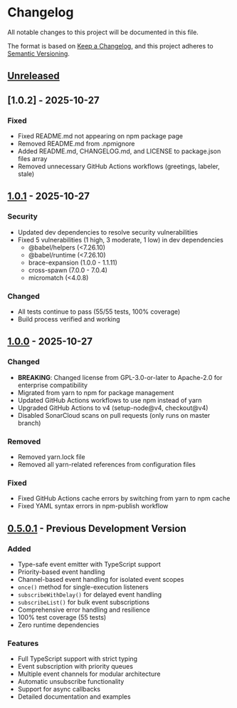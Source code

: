 # Changelog

All notable changes to this project will be documented in this file.

The format is based on [Keep a Changelog](https://keepachangelog.com/en/1.0.0/),
and this project adheres to [Semantic Versioning](https://semver.org/spec/v2.0.0.html).

## [Unreleased]

## [1.0.2] - 2025-10-27

### Fixed
- Fixed README.md not appearing on npm package page
- Removed README.md from .npmignore
- Added README.md, CHANGELOG.md, and LICENSE to package.json files array
- Removed unnecessary GitHub Actions workflows (greetings, labeler, stale)

## [1.0.1] - 2025-10-27

### Security
- Updated dev dependencies to resolve security vulnerabilities
- Fixed 5 vulnerabilities (1 high, 3 moderate, 1 low) in dev dependencies
  - @babel/helpers (<7.26.10)
  - @babel/runtime (<7.26.10)
  - brace-expansion (1.0.0 - 1.1.11)
  - cross-spawn (7.0.0 - 7.0.4)
  - micromatch (<4.0.8)

### Changed
- All tests continue to pass (55/55 tests, 100% coverage)
- Build process verified and working

## [1.0.0] - 2025-10-27

### Changed
- **BREAKING**: Changed license from GPL-3.0-or-later to Apache-2.0 for enterprise compatibility
- Migrated from yarn to npm for package management
- Updated GitHub Actions workflows to use npm instead of yarn
- Upgraded GitHub Actions to v4 (setup-node@v4, checkout@v4)
- Disabled SonarCloud scans on pull requests (only runs on master branch)

### Removed
- Removed yarn.lock file
- Removed all yarn-related references from configuration files

### Fixed
- Fixed GitHub Actions cache errors by switching from yarn to npm cache
- Fixed YAML syntax errors in npm-publish workflow

## [0.5.0.1] - Previous Development Version

### Added
- Type-safe event emitter with TypeScript support
- Priority-based event handling
- Channel-based event handling for isolated event scopes
- `once()` method for single-execution listeners
- `subscribeWithDelay()` for delayed event handling
- `subscribeList()` for bulk event subscriptions
- Comprehensive error handling and resilience
- 100% test coverage (55 tests)
- Zero runtime dependencies

### Features
- Full TypeScript support with strict typing
- Event subscription with priority queues
- Multiple event channels for modular architecture
- Automatic unsubscribe functionality
- Support for async callbacks
- Detailed documentation and examples

[unreleased]: https://github.com/valehasadli/BlinkHub/compare/v1.0.1...HEAD
[1.0.1]: https://github.com/valehasadli/BlinkHub/compare/v1.0.0...v1.0.1
[1.0.0]: https://github.com/valehasadli/BlinkHub/compare/v0.5.0.1...v1.0.0
[0.5.0.1]: https://github.com/valehasadli/BlinkHub/releases/tag/v0.5.0.1
